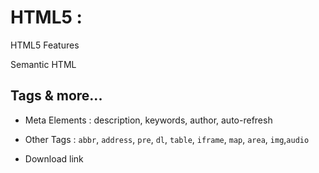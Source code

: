# HTML5 :


HTML5 Features

Semantic HTML 

## Tags & more...

- Meta Elements : description, keywords, author, auto-refresh

- Other Tags : `abbr`, `address`, `pre`, `dl`, `table`, `iframe`, `map`, `area`, `img`,`audio`

- Download link

